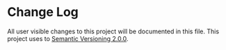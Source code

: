 Change Log
==========

All user visible changes to this project will be documented in this file. This project uses to [Semantic Versioning 2.0.0].




[Semantic Versioning 2.0.0]: https://semver.org
